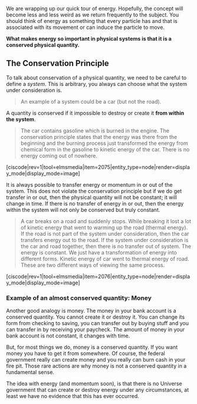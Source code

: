 We are wrapping up our quick tour of energy. Hopefully, the concept will become less and less weird as we return frequently to the subject. You should think of energy as something that every particle has and that is associated with its movement or can induce the particle to move.

**What makes energy so important in physical systems is that it is a conserved physical quantity.**

## The Conservation Principle

To talk about conservation of a physical quantity, we need to be careful to define a _system_. This is arbitrary, you always can choose what the system under consideration is. 

>An example of a system could be a car (but not the road). 

A quantity is conserved if it impossible to destroy or create it **from within the system**.

> The car contains gasoline which is burned in the engine. The conservation principle states that the energy was there from the beginning and the burning process just transformed the energy from chemical form in the gasoline to kinetic energy of the car. There is no energy coming out of nowhere.

[ciscode|rev=1|tool=elmsmedia|item=2075|entity_type=node|render=display_mode|display_mode=image]

It is always possible to transfer energy or momentum in or out of the system. This does not violate the conservation principle but if we do get transfer in or out, then the physical quantity will not be constant; it will change in time. If there is no transfer of energy in or out, then the energy within the system will not only be conserved but truly constant.

> A car breaks on a road and suddenly stops. While breaking it lost a lot of kinetic energy that went to warming up the road (thermal energy). If the road is not part of the system under consideration, then the car transfers energy out to the road. If the system under consideration is the car and road together, then there is no transfer out of system. The energy is constant.  We just have a transformation of energy into different forms. Kinetic energy of car went to thermal energy of road. These are two different ways of viewing the same process. 

[ciscode|rev=1|tool=elmsmedia|item=2076|entity_type=node|render=display_mode|display_mode=image]

### Example of an almost conserved quantity: Money

Another good analogy is money. The money in your bank account is a conserved quantity. You cannot create it or destroy it. You can change its form from checking to saving, you can transfer out by buying stuff and you can transfer in by receiving your paycheck. The amount of money in your bank account is not constant, it changes with time. 

But, for most things we do, money is a conserved quantity. If you want money you have to get it from somewhere. Of course, the federal government really can create money and you really can burn cash in your fire pit. Those rare actions are why money is not a conserved quantity in a fundamental sense.

The idea with energy (and momentum soon), is that there is no Universe government that can create or destroy energy under any circumstances, at least we have no evidence that this has ever occurred.